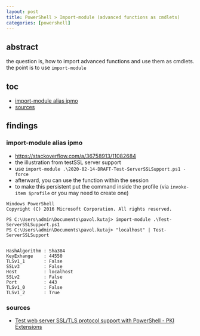 ```yaml
---
layout: post
title: PowerShell > Import-module (advanced functions as cmdlets)
categories: [powershell]
---
```

## abstract
the question is, how to import advanced functions and use them as cmdlets. the point is to use `import-module` 

## toc
<!-- TOC -->

- [import-module alias ipmo](#import-module-alias-ipmo)
- [sources](#sources)

<!-- /TOC -->

## findings
### import-module alias ipmo
* <https://stackoverflow.com/a/36758913/11082684>
* the illustration from testSSL server support
* use `import-module .\2020-02-14-DRAFT-Test-ServerSSLSupport.ps1 -force`
* afterward, you can use the function within the session
* to make this persistent put the command inside the profile (via `invoke-item $profile` or you may need to create one)

```
Windows PowerShell
Copyright (C) 2016 Microsoft Corporation. All rights reserved.

PS C:\Users\admin\Documents\pavol.kutaj> import-module .\Test-ServerSSLSupport.ps1
PS C:\Users\admin\Documents\pavol.kutaj> "localhost" | Test-ServerSSLSupport


HashAlgorithm : Sha384
KeyExhange    : 44550
TLSv1_1       : False
SSLv3         : False
Host          : localhost
SSLv2         : False
Port          : 443
TLSv1_0       : False
TLSv1_2       : True
```

### sources
* [Test web server SSL/TLS protocol support with PowerShell - PKI Extensions](https://www.sysadmins.lv/blog-en/test-web-server-ssltls-protocol-support-with-powershell.aspx)